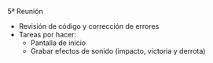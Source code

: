 5ª Reunión
- Revisión de código y corrección de errores
- Tareas por hacer:
  * Pantalla de inicio
  * Grabar efectos de sonido (impacto, victoria y derrota)
  
 
